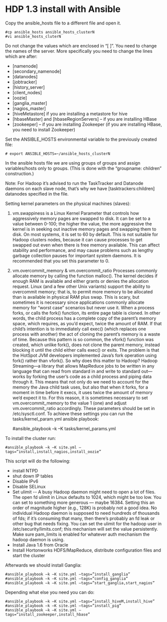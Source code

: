 HDP 1.3 install with Ansible
==============
Copy the ansible_hosts file to a different file and open it.

	#cp ansible_hosts ansible_hosts_clusterN
	#vi ansible_hosts_cluterN

Do not change the values which are enclosed in “[ ]”. You need to change the names of the server. More specifically you need to change the lines which are after: 
-	[namenode]
-	[secondary_namenode]
-	[datanodes]
-	[jobtracker]
-	[history_server]
-	[client_nodes]
-	[oozie] 
-	[ganglia_master]
-	[nagios_master]
-	[hiveMetastore] if you are installing a metastore for hive
-	[hbaseMaster] and [hbaseRegionServers] – if you are installing HBase
-	[zookeeper] – if you are installing Zookeeper (if you are installing HBase, you need to install Zookeeper)

Set the ANSIBLE_HOSTS environmental variable to the previously created file:

	# export ANSIBLE_HOSTS=~/ansible_hosts_clusterN

In the ansible hosts file we are using groups of groups and assign variables/hosts only to groups. (This is done with the “groupname: children” construction.) 

Note: For Hadoop it’s advised to run the TaskTracker and Datanode daemons on each slave node, that’s why we have 
[tasktrackers:children]
datanodes
specified in the file.

Setting kernel parameters on the physical machines (slaves):
1.	vm.swappiness is a Linux Kernel Parameter that controls how aggressively memory pages are swapped to disk. It can be set to a value between 0-100; the higher the value, the more aggressive the kernel is in seeking out inactive memory pages and swapping them to disk. On most systems, it is set to 60 by default. This is not suitable for Hadoop clusters nodes, because it can cause processes to get swapped out even when there is free memory available. This can affect stability and performance, and may cause problems such as lengthy garbage collection pauses for important system daemons. It is recommended that you set this parameter to 0. 
2.	vm.overcommit_memory & vm.overcommit_ratio
Processes commonly allocate memory by calling the function malloc(). The kernel decides if enough RAM is available and either grants or denies the allocation request. Linux (and a few other Unix variants) support the ability to overcommit memory; that is, to permit more memory to be allocated than is available in physical RAM plus swap. This is scary, but sometimes it is necessary since applications commonly allocate memory for “worst case” scenarios but never use it.
When a process forks, or calls the fork() function, its entire page table is cloned. In other words, the child process has a complete copy of the parent’s memory space, which requires, as you’d expect, twice the amount of RAM. If that child’s intention is to immediately call exec() (which replaces one process with another) the act of cloning the parent’s memory is a waste of time. Because this pattern is so common, the vfork() function was created, which unlike fork(), does not clone the parent memory, instead blocking it until the child either calls exec() or exits. The problem is that the HotSpot JVM developers implemented Java’s fork operation using fork() rather than vfork().
So why does this matter to Hadoop? Hadoop Streaming—a library that allows MapReduce jobs to be written in any language that can read from standard in and write to standard out—works by forking the user’s code as a child process and piping data through it. This means that not only do we need to account for the memory the Java child task uses, but also that when it forks, for a moment in time before it execs, it uses twice the amount of memory we’d expect it to. For this reason, it is sometimes necessary to set vm.overcommit_memory to the value 1 (one) and adjust vm.overcommit_ratio accordingly. 
These parameters should be set in /etc/sysctl.conf.
To achieve these settings you can run the tasks/kernel_param.yml ansible playbook:

	#ansible_playbook –k –K tasks/kernel_params.yml

To install the cluster run:

	#ansible_playbook –k –K site.yml –tags=”install,install_nagios,install_oozie”

This script will do the following:
-	install NTPD
-	shut down IP tables
-	Disable IPv6
-	Disable SELinux
-	Set ulimit -- A busy Hadoop daemon might need to open a lot of files. The open fd ulimit in Linux defaults to 1024, which might be too low. You can set to something more generous — maybe 16384. Setting this an order of magnitude higher (e.g., 128K) is probably not a good idea. No individual Hadoop daemon is supposed to need hundreds of thousands of fds; if it’s consuming that many, then there’s probably an fd leak or other bug that needs fixing. You can set the ulimit for the hadoop user in /etc/security/limits.conf; this mechanism will set the value persistently. Make sure pam_limits is enabled for whatever auth mechanism the hadoop daemon is using.
-	Install Java 1.6 from Oracle
-	Install Hortonworks HDFS/MapReduce, distribute configuration files and start the cluster


Afterwards we should install Ganglia:

	#ansible_playbook –k –K site.yml –tags=”install_ganglia”
	#ansible_playbook –k –K site.yml –tags=”config_ganglia”
	#ansible_playbook –k –K site.yml –tags=”start_ganglia,start_nagios”

Depending what else you need you can do:

	#ansible_playbook –k –K site.yml –tags=”install_hiveM,install_hive”
	#ansible_playbook –k –K site.yml –tags=”install_pig”
	#ansible_playbook –k –K site.yml –tags=”install_zookeeper,install_hbase”


